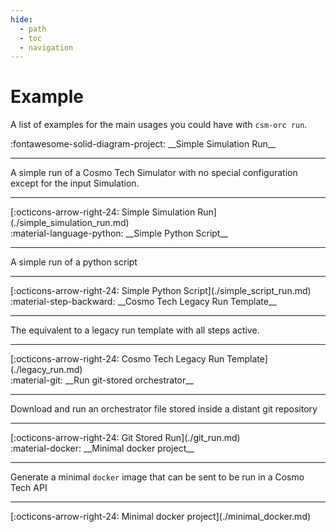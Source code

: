 ```yaml
---
hide:
  - path
  - toc
  - navigation
---
```

# Example

A list of examples for the main usages you could have with `csm-orc run`.

<main class="grid" markdown>

<article markdown>
<div class="text" markdown>
:fontawesome-solid-diagram-project: __Simple Simulation Run__

---
A simple run of a Cosmo Tech Simulator with no special configuration except for the input Simulation.

---
<footer markdown>
[:octicons-arrow-right-24: Simple Simulation Run](./simple_simulation_run.md)
</footer>
</div>
</article>

<article markdown>
<div class="text" markdown>
:material-language-python: __Simple Python Script__

---
A simple run of a python script

---
<footer markdown>
[:octicons-arrow-right-24: Simple Python Script](./simple_script_run.md)
</footer>
</div>
</article>

<article markdown>
<div class="text" markdown>
:material-step-backward: __Cosmo Tech Legacy Run Template__

---
The equivalent to a legacy run template with all steps active.

---
<footer markdown>
[:octicons-arrow-right-24: Cosmo Tech Legacy Run Template](./legacy_run.md)
</footer>
</div>
</article>

<article markdown>
<div class="text" markdown>
:material-git: __Run git-stored orchestrator__

---
Download and run an orchestrator file stored inside a distant git repository

---
<footer markdown>
[:octicons-arrow-right-24: Git Stored Run](./git_run.md)
</footer>
</div>
</article>

<article markdown>
<div class="text" markdown>
:material-docker: __Minimal docker project__

---
Generate a minimal `docker` image that can be sent to be run in a Cosmo Tech API

---
<footer markdown>
[:octicons-arrow-right-24: Minimal docker project](./minimal_docker.md)
</footer>
</div>
</article>

</main>
